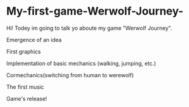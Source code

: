 # My-first-game-Werwolf-Journey-
Hi! Todey im going to talk yo aboute my game "Werwolf Journey". 


Emergence of an idea 

First graphics

Implementation of basic mechanics (walking, jumping, etc.)

Cormechanics(switching from human to werewolf)

The first music

Game's release!
